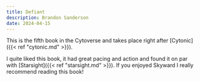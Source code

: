 ```yaml
---
title: Defiant
description: Brandon Sanderson
date: 2024-04-15
---
```


This is the fifth book in the Cytoverse and takes place right after [Cytonic]({{< ref "cytonic.md" >}}).

I quite liked this book, it had great pacing and action and found it on par with  [Starsight]({{< ref "starsight.md" >}}). If you enjoyed Skyward I really recommend reading this book!
